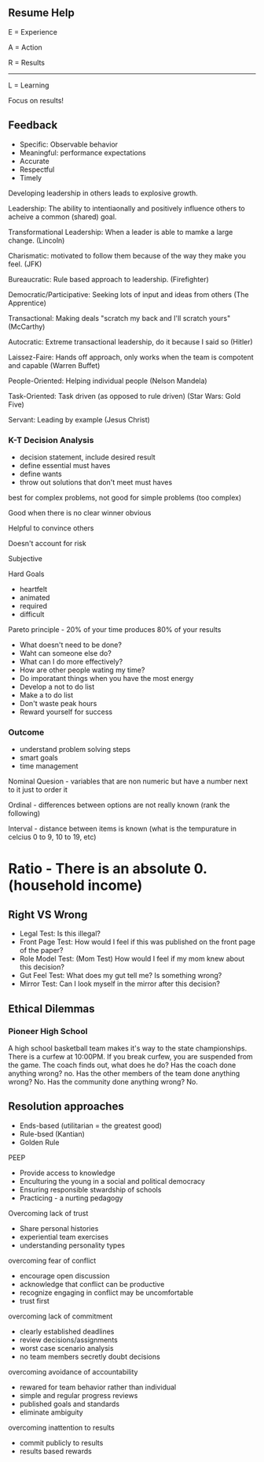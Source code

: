 ## Resume Help

E = Experience

A = Action

R = Results

--------------------

L = Learning

Focus on results!


## Feedback

 - Specific: Observable behavior
 - Meaningful: performance expectations
 - Accurate
 - Respectful
 - Timely

Developing leadership in others leads to explosive growth.

Leadership: The ability to intentiaonally and positively influence others to acheive a common (shared) goal.

Transformational Leadership: When a leader is able to mamke a large change. (Lincoln)

Charismatic: motivated to follow them because of the way they make you feel. (JFK)

Bureaucratic: Rule based approach to leadership. (Firefighter)

Democratic/Participative: Seeking lots of input and ideas from others (The Apprentice)

Transactional: Making deals "scratch my back and I'll scratch yours" (McCarthy)

Autocratic: Extreme transactional leadership, do it because I said so (Hitler)

Laissez-Faire: Hands off approach, only works when the team is compotent and capable (Warren Buffet)

People-Oriented: Helping individual people (Nelson Mandela)

Task-Oriented: Task driven (as opposed to rule driven) (Star Wars: Gold Five)

Servant: Leading by example (Jesus Christ)

### K-T Decision Analysis
 - decision statement, include desired result
 - define essential must haves
 - define wants
 - throw out solutions that don't meet must haves

best for complex problems, not good for simple problems (too complex)

Good when there is no clear winner obvious

Helpful to convince others

Doesn't account for risk

Subjective

Hard Goals
 - heartfelt
 - animated
 - required
 - difficult

Pareto principle - 20% of your time produces 80% of your results

 - What doesn't need to be done?
 - Waht can someone else do?
 - What can I do more effectively?
 - How are other people wating my time?
 - Do imporatant things when you have the most energy
 - Develop a not to do list
 - Make a to do list
 - Don't waste peak hours
 - Reward yourself for success

### Outcome
 - understand problem solving steps
 - smart goals
 - time management

Nominal Quesion - variables that are non numeric but have a number next to it just to order it

Ordinal - differences between options are not really known (rank the following)

Interval - distance between items is known (what is the tempurature in celcius 0 to 9, 10 to 19, etc)

Ratio - There is an absolute 0. (household income)
=======
## Right VS Wrong
 - Legal Test: Is this illegal?
 - Front Page Test: How would I feel if this was published on the front page of the paper?
 - Role Model Test: (Mom Test) How would I feel if my mom knew about this decision?
 - Gut Feel Test: What does my gut tell me? Is something wrong?
 - Mirror Test: Can I look myself in the mirror after this decision?

## Ethical Dilemmas

### Pioneer High School

A high school basketball team makes it's way to the state championships. There is a curfew at 10:00PM. If you break curfew, you are suspended from the game. The coach finds out, what does he do? Has the coach done anything wrong? no. Has the other members of the team done anything wrong? No. Has the community done anything wrong? No.

## Resolution approaches
 - Ends-based (utilitarian = the greatest good)
 - Rule-bsed (Kantian)
 - Golden Rule

 PEEP
  - Provide access to knowledge
  - Enculturing the young in a social and political democracy
  - Ensuring responsible stwardship of schools
  - Practicing - a nurting pedagogy

 Overcoming lack of trust
  - Share personal histories
  - experiential team exercises
  - understanding personality types

 overcoming fear of conflict
  - encourage open discussion
  - acknowledge that conflict can be productive
  - recognize engaging in conflict may be uncomfortable
  - trust first

 overcoming lack of commitment
  - clearly established deadlines
  - review decisions/assignments
  - worst case scenario analysis
  - no team members secretly doubt decisions

 overcoming avoidance of accountability
  - rewared for team behavior rather than individual
  - simple and regular progress reviews
  - published goals and standards
  - eliminate ambiguity

 overcoming inattention to results
  - commit publicly to results
  - results based rewards

